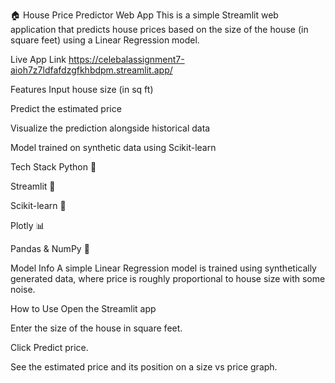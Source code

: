 🏠 House Price Predictor Web App
This is a simple Streamlit web application that predicts house prices based on the size of the house (in square feet) using a Linear Regression model.

Live App Link
https://celebalassignment7-aioh7z7ldfafdzgfkhbdpm.streamlit.app/

Features
Input house size (in sq ft)

Predict the estimated price

Visualize the prediction alongside historical data

Model trained on synthetic data using Scikit-learn

Tech Stack
Python 🐍

Streamlit 🚀

Scikit-learn 🤖

Plotly 📊

Pandas & NumPy 🔢

Model Info
A simple Linear Regression model is trained using synthetically generated data, where price is roughly proportional to house size with some noise.

How to Use
Open the Streamlit app

Enter the size of the house in square feet.

Click Predict price.

See the estimated price and its position on a size vs price graph.

